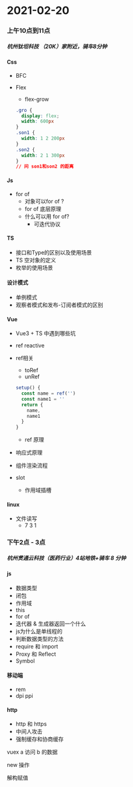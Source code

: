 # 2021-02-20



### 上午10点到11点

##### 杭州钛坦科技 （20K）家附近，骑车8分钟



#### Css

+ BFC

+ Flex

  + flex-grow

  ```css
  .gro {
    display: flex;
    width: 600px
  }
  .son1 {
    width: 1 2 200px
  }
  .son2 {
    width: 2 1 300px
  }
  // 问 son1和son2 的距离
  ```



#### Js

+ for  of 
  + 对象可以for of ?
  + for  of 底层原理
  + 什么可以用 for  of?
    + 可迭代协议

#### TS

+ 接口和Type的区别以及使用场景
+ TS 空对象的定义
+ 枚举的使用场景



#### 设计模式

+ 单例模式
+ 观察者模式和发布-订阅者模式的区别



#### Vue

+ Vue3 + TS 中遇到哪些坑

+ ref reactive 

+ ref相关

  + toRef
  + unRef

  ```js
  setup() {
    const name = ref('')
    const name1 = ''
    return {
      name,
      name1
    }
  }
  ```

  + ref 原理

+ 响应式原理

  

+ 组件渲染流程



+ slot
  + 作用域插槽





#### linux

+ 文件读写
  + 7 3 1





### 下午2点 - 3点 

##### 杭州贯通云科技（医药行业）4站地铁+骑车 8 分钟

#### js

+ 数据类型
+ 闭包
+ 作用域
+ this
+ for  of
+ 迭代器 & 生成器返回一个什么
+ js为什么是单线程的
+ 判断数据类型的方法
+ require 和 import
+ Proxy 和 Reflect
+ Symbol





#### 移动端

+ rem
+ dpi  ppi





#### http

+ http 和 https 
+ 中间人攻击
+ 强制缓存和协商缓存











vuex a 访问 b 的数据

new 操作

解构赋值
